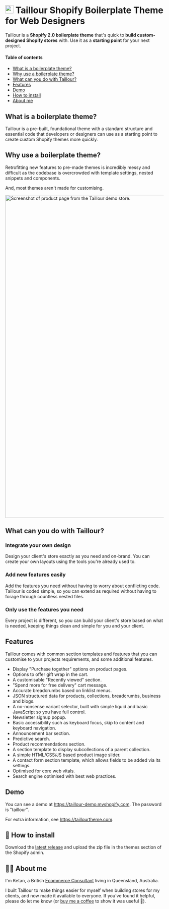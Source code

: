 # <img src="https://taillourtheme.com/assets/favicon.png" width="26" height="26"> Taillour Shopify Boilerplate Theme for Web Designers

Taillour is a **Shopify 2.0 boilerplate theme** that's quick to **build custom-designed Shopify stores** with. Use it as a **starting point** for your next project.

#### Table of contents

- [What is a boilerplate theme?](#what-is-a-boilerplate-theme)
- [Why use a boilerplate theme?](#why-use-a-boilerplate-theme)
- [What can you do with Taillour?](#what-can-you-do-with-taillour)
- [Features](#features)
- [Demo](#demo)
- [How to install](#-how-to-install)
- [About me](#-about-me)


## What is a boilerplate theme?

Taillour is a pre-built, foundational theme with a standard structure and essential code that developers or designers can use as a starting point to create custom Shopify themes more quickly.

## Why use a boilerplate theme?

Retrofitting new features to pre-made themes is incredibly messy and difficult as the codebase is overcrowded with template settings, nested snippets and components.

And, most themes aren't made for customising.

<img src="https://taillourtheme.com/assets/screenshot4@2x.png" width="1024" height="1024" alt="Screenshot of product page from the Taillour demo store.">

## What can you do with Taillour?

### Integrate your own design

Design your client's store exactly as you need and on-brand. You can create your own layouts using the tools you're already used to.

### Add new features easily

Add the features you need without having to worry about conflicting code. Taillour is coded simple, so you can extend as required without having to forage through countless nested files.

### Only use the features you need

Every project is different, so you can build your client's store based on what is needed, keeping things clean and simple for you and your client.

## Features

Taillour comes with common section templates and features that you can customise to your projects requirements, and some additional features.

- Display "Purchase together" options on product pages.
- Options to offer gift wrap in the cart.
- A customisable "Recently viewed" section.
- "Spend more for free delivery" cart message.
- Accurate breadcrumbs based on linklist menus.
- JSON structured data for products, collections, breadcrumbs, business and blogs.
- A no-nonsense variant selector, built with simple liquid and basic JavaScript so you have full control.
- Newsletter signup popup.
- Basic accessibility such as keyboard focus, skip to content and keyboard navigation.
- Announcement bar section.
- Predictive search.
- Product recommendations section.
- A section template to display subcollections of a parent collection.
- A simple HTML/CSS/JS based product image slider.
- A contact form section template, which allows fields to be added via its settings.
- Optimised for core web vitals.
- Search engine optimised with best web practices.

## Demo

You can see a demo at https://taillour-demo.myshopify.com. The password is "taillour".

For extra information, see https://taillourtheme.com.

## 🚀 How to install

Download the [latest release](https://github.com/ketanmistry/taillour-theme/releases) and upload the zip file in the themes section of the Shopify admin.

## 👋🏽 About me

I'm Ketan, a British [Ecommerce Consultant](https://iamketan.design) living in Queensland, Australia.

I built Taillour to make things easier for myself when building stores for my clients,  and now made it available to everyone. If you've found it helpful, please do let me know (or [buy me a coffee](https://buymeacoffee.com/ketanmistry) to show it was useful 🙂).
